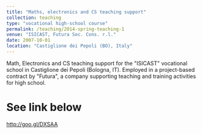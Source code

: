 ```yaml
---
title: "Maths, electronics and CS teaching support"
collection: teaching
type: "vocational high-school course"
permalink: /teaching/2014-spring-teaching-1
venue: "ISICAST, Futura Soc. Cons. r.l."
date: 2007-10-01
location: "Castiglione dei Pepoli (BO), Italy"
---
```


Math, Electronics and CS teaching support for the "ISICAST" vocational school in Castiglione dei Pepoli (Bologna, IT). Employed in a project-based contract by "Futura", a company supporting teaching and training activities for high school.

See link below
======
http://goo.gl/DXSAA

